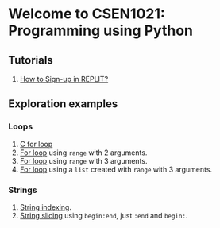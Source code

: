 # Welcome to CSEN1021: Programming using Python

## Tutorials
1. [How to Sign-up in REPLIT?](tutorials/signup-replit)  

## Exploration examples 

### Loops
1. [C for loop](../code-examples/explorable/loops/for/)
2. [For loop](../code-examples/explorable/loops/for-range-2-py/) using ```range``` with 2 arguments.
3. [For loop](../code-examples/explorable/loops/for-range-3-py/) using ```range``` with 3 arguments.
4. [For loop](../code-examples/explorable/loops/for-list-range-3-py/) using a ```list``` created with ```range``` with 3 arguments.

### Strings
1. [String indexing](../code-examples/explorable/strings/indexing/).
2. [String slicing](../code-examples/explorable/strings/slicing/) using ```begin:end```, just ```:end``` and ```begin:```.
